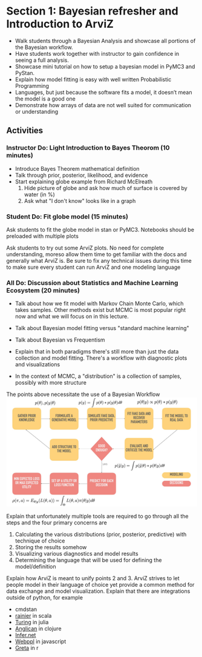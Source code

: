 # Section 1: Bayesian refresher and Introduction to ArviZ

* Walk students through a Bayesian Analysis and showcase all portions of the Bayesian workflow.  
* Have students work together with instructor to gain confidence in seeing a full analysis.
* Showcase mini tutorial on how to setup a bayesian model in PyMC3 and PyStan.
* Explain how model fitting is easy with well written Probabilistic Programming
* Languages, but just because the software fits a model, it doesn’t mean the model is a good one
* Demonstrate how arrays of data are not well suited for communication or understanding

## Activities
### Instructor Do: Light Introduction to Bayes Theorom  (10 minutes)
* Introduce Bayes Theorem mathematical definition
* Talk through prior, posterior, likelihood, and evidence
* Start explaining globe example from Richard McElreath
  1. Hide picture of globe and ask how much of surface is covered by water (in %)
  2. Ask what "I don't know" looks like in a graph

### Student Do: Fit globe model (15 minutes)
Ask students to fit the globe model in stan or PyMC3. Notebooks should be preloaded with multiple plots

Ask students to try out some ArviZ plots. No need for complete understanding,
moreso allow them time to get familiar with the docs and generally what ArviZ is.
Be sure to fix any technical issues during this time to make sure every student
can run ArviZ and one modeling language


### All Do: Discussion about Statistics and Machine Learning Ecosystem (20 minutes)
* Talk about how we fit model with Markov Chain Monte Carlo, which takes samples.
Other methods exist but MCMC is most popular right now and what we will focus on
in this lecture.
* Talk about Bayesian model fitting versus "standard machine learning"
* Talk about Bayesian vs Frequentism
* Explain that in both paradigms there's still more than just the data collection
and model fitting. There's a workflow with diagnostic plots and visualizations
 
* In the context of MCMC, a "distribution" is a collection of samples, possibly with more structure

The points above necessitate the use of a Bayesian Workflow
![BayesianWorkflow](../img/BayesianWorkflow.jpg)

Explain that unfortunately multiple tools are required to go through all the steps
and the four primary concerns are

1. Calculating the various distributions (prior, posterior, predictive) with technique of choice
2. Storing the results somehow
3. Visualizing various diagnostics and model results
4. Determining the language that will be used for defining the model/definition

Explain how ArviZ is meant to unify points 2 and 3. ArviZ strives to let people
model in their language of choice yet provide a common method for data
exchange  and model visualization. Explain that there are 
integrations outside of python, for example 
* cmdstan 
* [rainier](https://github.com/stripe/rainier) in scala
* [Turing](https://github.com/TuringLang/Turing.jl) in julia
* [Anglican](https://probprog.github.io/anglican/index.html) in clojure
* [Infer.net](https://dotnet.github.io/infer/)
* [Webppl](http://webppl.org/) in javascript
* [Greta](https://greta-stats.org/) in r
